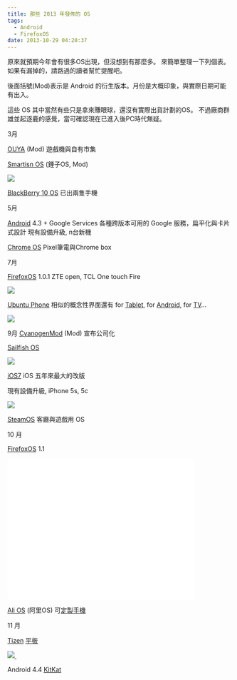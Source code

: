 ```yaml
---
title: 那些 2013 年發佈的 OS
tags:
  - Android
  - FirefoxOS
date: 2013-10-29 04:20:37
---
```


原來就預期今年會有很多OS出現，但沒想到有那麼多。
來簡單整理一下列個表。如果有漏掉的，請路過的讀者幫忙提醒吧。

後面括號(Mod)表示是 Android 的衍生版本。月份是大概印象，與實際日期可能有出入。

這些 OS 其中當然有些只是拿來賺眼球，還沒有實際出貨計劃的OS。
不過廠商群雄並起逐鹿的感覺，當可確認現在已進入後PC時代無疑。

3月

[OUYA](https://www.ouya.tv/) (Mod)
遊戲機與自有市集

[Smartisn OS](http://www.smartisan.cn/) (錘子OS, Mod) 

[![](http://1.bp.blogspot.com/-RevPzVgQkIc/UkDV1CpqLMI/AAAAAAAADgM/CHHzcCMXKRg/s320/%E8%9E%A2%E5%B9%95%E5%BF%AB%E7%85%A7+2013-09-24+%E4%B8%8A%E5%8D%887.58.52.png)](http://1.bp.blogspot.com/-RevPzVgQkIc/UkDV1CpqLMI/AAAAAAAADgM/CHHzcCMXKRg/s1600/%E8%9E%A2%E5%B9%95%E5%BF%AB%E7%85%A7+2013-09-24+%E4%B8%8A%E5%8D%887.58.52.png)

[BlackBerry 10 OS](http://us.blackberry.com/software/smartphones/blackberry-10-os.html)
已出兩隻手機

5月

[Android](http://www.android.com/) 4.3&nbsp;+ Google Services
各種跨版本可用的 Google 服務，扁平化與卡片式設計
現有設備升級, n台新機

[Chrome OS](http://www.google.com/intl/en/chrome/devices/)
Pixel筆電與Chrome box

7月 

[FirefoxOS](http://www.mozilla.org/en-US/firefox/os/) 1.0.1
ZTE open, TCL One touch Fire

[![](http://3.bp.blogspot.com/--mNV6auf9ck/UkDWFGO15wI/AAAAAAAADgU/YKyAMjFLF3I/s320/%E8%9E%A2%E5%B9%95%E5%BF%AB%E7%85%A7+2013-09-24+%E4%B8%8A%E5%8D%887.59.34.png)](http://3.bp.blogspot.com/--mNV6auf9ck/UkDWFGO15wI/AAAAAAAADgU/YKyAMjFLF3I/s1600/%E8%9E%A2%E5%B9%95%E5%BF%AB%E7%85%A7+2013-09-24+%E4%B8%8A%E5%8D%887.59.34.png)

[Ubuntu Phone](http://www.ubuntu.com/phone)
相似的概念性界面還有 for [Tablet](http://www.ubuntu.com/tablet), for [Android](http://www.ubuntu.com/phone/ubuntu-for-android), for [TV](http://www.ubuntu.com/tv)...

[![](http://1.bp.blogspot.com/-1aaq0vNXdn4/UkDZhB4J_sI/AAAAAAAADg0/1efCQfTkOm4/s320/%E8%9E%A2%E5%B9%95%E5%BF%AB%E7%85%A7+2013-09-24+%E4%B8%8A%E5%8D%888.14.01.png)](http://1.bp.blogspot.com/-1aaq0vNXdn4/UkDZhB4J_sI/AAAAAAAADg0/1efCQfTkOm4/s1600/%E8%9E%A2%E5%B9%95%E5%BF%AB%E7%85%A7+2013-09-24+%E4%B8%8A%E5%8D%888.14.01.png)

9月
[CyanogenMod](http://www.cyanogenmod.org/)  (Mod)
宣布公司化

[Sailfish OS](https://sailfishos.org/)

[![](http://3.bp.blogspot.com/-sJ2hgpJoW8M/UkDYU2K7otI/AAAAAAAADgo/KsZl7we8lTo/s320/%E8%9E%A2%E5%B9%95%E5%BF%AB%E7%85%A7+2013-09-24+%E4%B8%8A%E5%8D%888.09.33.png)](http://3.bp.blogspot.com/-sJ2hgpJoW8M/UkDYU2K7otI/AAAAAAAADgo/KsZl7we8lTo/s1600/%E8%9E%A2%E5%B9%95%E5%BF%AB%E7%85%A7+2013-09-24+%E4%B8%8A%E5%8D%888.09.33.png)

[iOS7](http://www.apple.com/tw/ios/) 
iOS 五年來最大的改版

現有設備升級, iPhone 5s, 5c

[![](http://1.bp.blogspot.com/-AnMt5hwgRqo/UkDXifD3YAI/AAAAAAAADgg/6mcA_OSseZw/s320/%E8%9E%A2%E5%B9%95%E5%BF%AB%E7%85%A7+2013-09-24+%E4%B8%8A%E5%8D%888.06.10.png)](http://1.bp.blogspot.com/-AnMt5hwgRqo/UkDXifD3YAI/AAAAAAAADgg/6mcA_OSseZw/s1600/%E8%9E%A2%E5%B9%95%E5%BF%AB%E7%85%A7+2013-09-24+%E4%B8%8A%E5%8D%888.06.10.png)

[SteamOS](http://store.steampowered.com/livingroom/SteamOS/)
客廳與遊戲用 OS

10 月

[FirefoxOS](http://www.mozilla.org/en-US/firefox/os/) 1.1

<iframe allowfullscreen="" frameborder="0" height="315" src="//www.youtube.com/embed/t_7sTP7IRn4" width="420"></iframe>

[Ali OS](http://en.wikipedia.org/wiki/Aliyun_OS) (阿里OS) 可[定製手機](http://www.qingcheng.com/index.aspx)

11 月

[Tizen](https://www.tizen.org/) [平板](http://mag.udn.com/mag/digital/storypage.jsp?f_MAIN_ID=320&amp;f_SUB_ID=2942&amp;f_ART_ID=482688)

[![](http://twimages.vr-zone.net/2013/10/Systena-Tablet-TIZEN-Indonesia-2.1-6-665x443.jpg)&nbsp;](http://twimages.vr-zone.net/2013/10/Systena-Tablet-TIZEN-Indonesia-2.1-6-665x443.jpg)

Android 4.4 [KitKat](http://www.android.com/kitkat/index.html)
